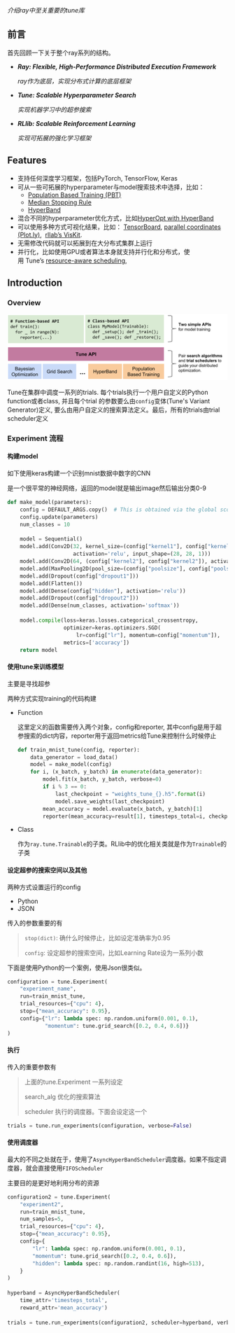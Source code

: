 *介绍ray中至关重要的tune库*

## 前言

首先回顾一下关于整个ray系列的结构。

- ***Ray: Flexible, High-Performance Distributed Execution Framework***

  *ray作为底层，实现分布式计算的底层框架*

- ***Tune: Scalable Hyperparameter Search***

  *实现机器学习中的超参搜索*

- ***RLlib: Scalable Reinforcement Learning***

  *实现可拓展的强化学习框架*

## Features

- 支持任何深度学习框架，包括PyTorch, TensorFlow, Keras
- 可从一些可拓展的hyperparameter与model搜索技术中选择，比如：
  - [Population Based Training (PBT)](https://ray.readthedocs.io/en/latest/tune-schedulers.html#population-based-training-pbt)
  - [Median Stopping Rule](https://ray.readthedocs.io/en/latest/tune-schedulers.html#median-stopping-rule)
  - [HyperBand](https://ray.readthedocs.io/en/latest/tune-schedulers.html#asynchronous-hyperband)
- 混合不同的hyperparameter优化方式，比如[HyperOpt with HyperBand](https://github.com/ray-project/ray/blob/master/python/ray/tune/examples/hyperopt_example.py)
- 可以使用多种方式可视化结果，比如： [TensorBoard](https://www.tensorflow.org/get_started/summaries_and_tensorboard), [parallel coordinates (Plot.ly)](https://plot.ly/python/parallel-coordinates-plot/),  [rllab’s VisKit](https://media.readthedocs.org/pdf/rllab/latest/rllab.pdf).
- 无需修改代码就可以拓展到在大分布式集群上运行
- 并行化，比如使用GPU或者算法本身就支持并行化和分布式，使用 Tune’s [resource-aware scheduling](https://ray.readthedocs.io/en/latest/tune-usage.html#using-gpus-resource-allocation),

## Introduction

### Overview

![_images/tune-api.svg](Tune/tune-api.svg)

Tune在集群中调度一系列的trials. 每个trials执行一个用户自定义的Python function或者class, 并且每个trial 的参数要么由`config`变体(Tune's Variant Generator)定义, 要么由用户自定义的搜索算法定义。最后，所有的trials由trial scheduler定义

### Experiment 流程

####  构建model

如下使用keras构建一个识别mnist数据中数字的CNN

是一个很平常的神经网络，返回的model就是输出image然后输出分类0-9

```python
def make_model(parameters):
    config = DEFAULT_ARGS.copy()  # This is obtained via the global scope
    config.update(parameters)
    num_classes = 10
    
    model = Sequential()
    model.add(Conv2D(32, kernel_size=(config["kernel1"], config["kernel1"]),
                     activation='relu', input_shape=(28, 28, 1)))
    model.add(Conv2D(64, (config["kernel2"], config["kernel2"]), activation='relu'))
    model.add(MaxPooling2D(pool_size=(config["poolsize"], config["poolsize"])))
    model.add(Dropout(config["dropout1"]))
    model.add(Flatten())
    model.add(Dense(config["hidden"], activation='relu'))
    model.add(Dropout(config["dropout2"]))
    model.add(Dense(num_classes, activation='softmax'))

    model.compile(loss=keras.losses.categorical_crossentropy,
                  optimizer=keras.optimizers.SGD(
                      lr=config["lr"], momentum=config["momentum"]),
                  metrics=['accuracy'])
    return model
```

#### 使用tune来训练模型

主要是寻找超参

两种方式实现training的代码构建

- Function

  这里定义的函数需要传入两个对象，config和reporter, 其中config是用于超参搜索的dict内容，reporter用于返回metrics给Tune来控制什么时候停止

  ```python
  def train_mnist_tune(config, reporter):
      data_generator = load_data()
      model = make_model(config)
      for i, (x_batch, y_batch) in enumerate(data_generator):
          model.fit(x_batch, y_batch, verbose=0)
          if i % 3 == 0:
              last_checkpoint = "weights_tune_{}.h5".format(i)
              model.save_weights(last_checkpoint)
          mean_accuracy = model.evaluate(x_batch, y_batch)[1]
          reporter(mean_accuracy=result[1], timesteps_total=i, checkpoint=last_checkpoint)
  ```

- Class

  作为`ray.tune.Trainable`的子类。RLlib中的优化相关类就是作为`Trainable`的子类

#### 设定超参的搜索空间以及其他

两种方式设置运行的config

- Python
- JSON

传入的参数重要的有

> `stop(dict)`: 确什么时候停止，比如设定准确率为0.95
>
> `config`: 设定超参的搜索空间，比如Learning Rate设为一系列小数

下面是使用Python的一个案例，使用Json很类似。

```python
configuration = tune.Experiment(
    "experiment_name",
    run=train_mnist_tune,
    trial_resources={"cpu": 4},
    stop={"mean_accuracy": 0.95},  
    config={"lr": lambda spec: np.random.uniform(0.001, 0.1),
            "momentum": tune.grid_search([0.2, 0.4, 0.6])} 
)
```

#### 执行

传入的重要参数有

> 上面的tune.Experiment 一系列设定
>
> search_alg 优化的搜索算法
>
> scheduler 执行的调度器。下面会设定这一个

```python
trials = tune.run_experiments(configuration, verbose=False)
```

#### 使用调度器

最大的不同之处就在于，使用了`AsyncHyperBandScheduler`调度器。如果不指定调度器，就会直接使用`FIFOScheduler`

主要目的是更好地利用分布的资源

```python
configuration2 = tune.Experiment(
    "experiment2",
    run=train_mnist_tune,
    num_samples=5, 
    trial_resources={"cpu": 4},
    stop={"mean_accuracy": 0.95},
    config={
        "lr": lambda spec: np.random.uniform(0.001, 0.1),
        "momentum": tune.grid_search([0.2, 0.4, 0.6]),
        "hidden": lambda spec: np.random.randint(16, high=513),
    }
)

hyperband = AsyncHyperBandScheduler(
    time_attr='timesteps_total',
    reward_attr='mean_accuracy')
    
trials = tune.run_experiments(configuration2, scheduler=hyperband, verbose=False)
```





